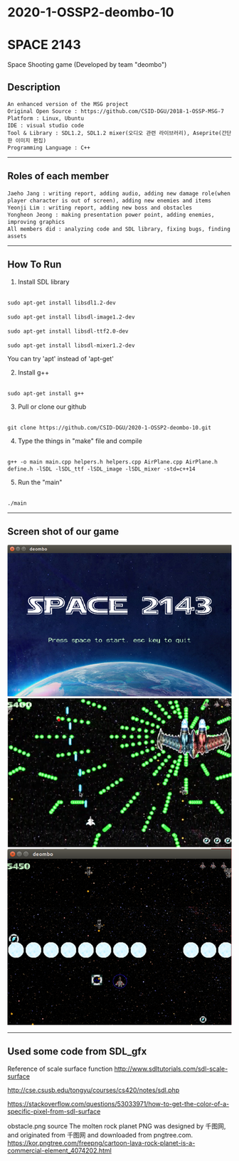 # 2020-1-OSSP2-deombo-10
# SPACE 2143

Space Shooting game (Developed by team "deombo")

## Description

    An enhanced version of the MSG project  
    Original Open Source : https://github.com/CSID-DGU/2018-1-OSSP-MSG-7  
    Platform : Linux, Ubuntu  
    IDE : visual studio code  
    Tool & Library : SDL1.2, SDL1.2 mixer(오디오 관련 라이브러리), Aseprite(간단한 이미지 편집)  
    Programming Language : C++  

* * *

## Roles of each member

    Jaeho Jang : writing report, adding audio, adding new damage role(when player character is out of screen), adding new enemies and items  
    Yeonji Lim : writing report, adding new boss and obstacles  
    Yongheon Jeong : making presentation power point, adding enemies, improving graphics  
    All members did : analyzing code and SDL library, fixing bugs, finding assets  
    
* * *
## How To Run

1. Install SDL library
<pre><code>
sudo apt-get install libsdl1.2-dev

sudo apt-get install libsdl-image1.2-dev
    
sudo apt-get install libsdl-ttf2.0-dev
    
sudo apt-get install libsdl-mixer1.2-dev
</code></pre>
You can try 'apt' instead of 'apt-get'  

2. Install g++
<pre><code>
sudo apt-get install g++
</code></pre>

3. Pull or clone our github
<pre><code>
git clone https://github.com/CSID-DGU/2020-1-OSSP2-deombo-10.git
</code></pre>

4. Type the things in "make" file and compile
<pre><code>
g++ -o main main.cpp helpers.h helpers.cpp AirPlane.cpp AirPlane.h define.h -lSDL -lSDL_ttf -lSDL_image -lSDL_mixer -std=c++14
</code></pre>

5. Run the "main"
<pre><code>
./main
</code></pre>
* * *
## Screen shot of our game
![game](./screenshot/game.png)  
![game1](./screenshot/game1.png)  
![game2](./screenshot/game2.png)  
* * *
## Used some code from SDL_gfx

Reference of scale surface function
http://www.sdltutorials.com/sdl-scale-surface

http://cse.csusb.edu/tongyu/courses/cs420/notes/sdl.php

https://stackoverflow.com/questions/53033971/how-to-get-the-color-of-a-specific-pixel-from-sdl-surface

obstacle.png source
The molten rock planet PNG was designed by 千图网, and originated from 千图网 and downloaded from pngtree.com.
https://kor.pngtree.com/freepng/cartoon-lava-rock-planet-is-a-commercial-element_4074202.html

